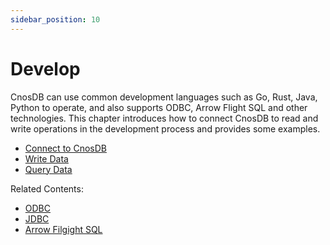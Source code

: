 ```yaml
---
sidebar_position: 10
---
```


# Develop

CnosDB can use common development languages such as Go, Rust, Java, Python to operate, and also supports ODBC, Arrow Flight SQL and other technologies. This chapter introduces how to connect CnosDB to read and write operations in the development process and provides some examples.

- [Connect to CnosDB](./api.md)
- [Write Data](./write.md)
- [Query Data](./query.md)

Related Contents:

- [ODBC](../reference/connector/arrow_flight_sql.md#different-client-usage)
- [JDBC](../reference/connector/arrow_flight_sql.md#different-client-usage)
- [Arrow Filgight SQL](../reference/connector/arrow_flight_sql)
